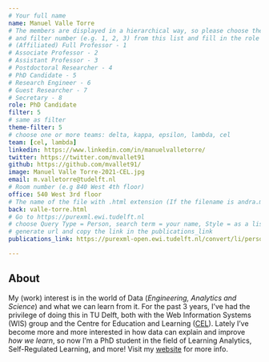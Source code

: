 ```yaml
---
# Your full name 
name: Manuel Valle Torre
# The members are displayed in a hierarchical way, so please choose the role (e.g. Full Professor, Assistant Professor etc) 
# and filter number (e.g. 1, 2, 3) from this list and fill in the role and filter from below:
# (Affiliated) Full Professor - 1
# Associate Professor - 2
# Assistant Professor - 3
# Postdoctoral Researcher - 4
# PhD Candidate - 5
# Research Engineer - 6 
# Guest Researcher - 7
# Secretary - 8
role: PhD Candidate
filter: 5
# same as filter
theme-filter: 5
# choose one or more teams: delta, kappa, epsilon, lambda, cel
team: [cel, lambda]
linkedin: https://www.linkedin.com/in/manuelvalletorre/
twitter: https://twitter.com/mvallet91
github: https://github.com/mvallet91/
image: Manuel Valle Torre-2021-CEL.jpg
email: m.valletorre@tudelft.nl
# Room number (e.g 840 West 4th floor)
office: 540 West 3rd floor
# The name of the file with .html extension (If the filename is andra.md, the "back" field will be andra.html)
back: valle-torre.html
# Go to https://purexml.ewi.tudelft.nl 
# choose Query Type = Person, search term = your name, Style = as a list
# generate url and copy the link in the publications_link
publications_link: https://purexml-open.ewi.tudelft.nl/convert/li/persons/a9735b78-6f04-4f38-8ba3-d9960e1c140f

---
```


## About

My (work) interest is in the world of Data (_Engineering, Analytics and Science_) and what we can learn from it. For the past 3 years, I’ve had the privilege of doing this in TU Delft, both with the Web Information Systems (WIS) group and the Centre for Education and Learning ([CEL](https://www.educationandlearning.nl/home)). Lately I’ve become more and more interested in how data can explain and improve _how we learn_, so now I’m a PhD student in the field of Learning Analytics, Self-Regulated Learning, and more! Visit my [website](https://mvallet91.github.io/) for more info.




